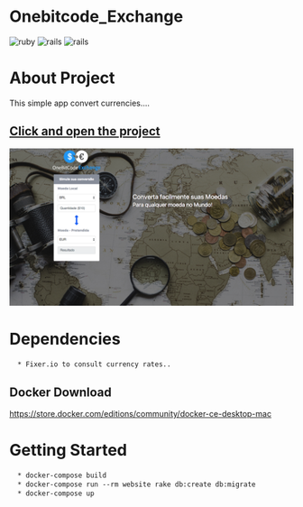 **Onebitcode_Exchange**
===================

![ruby](https://img.shields.io/badge/Ruby-2.4.1-red.svg)
![rails](https://img.shields.io/badge/Rails-5.1.0-red.svg)
![rails](https://img.shields.io/docker/automated/jrottenberg/ffmpeg.svg)

# About Project

This simple app convert currencies....

## [Click and open the project](http://onebitcode-exchange-bsb.herokuapp.com)

![Onebitcode_ Exchange](https://raw.githubusercontent.com/edsonbatista/onebitcode_exchange/master/app/assets/images/screenshot.png)


# Dependencies
```
  * Fixer.io to consult currency rates..
```
## Docker Download

 https://store.docker.com/editions/community/docker-ce-desktop-mac

# Getting Started
```
  * docker-compose build
  * docker-compose run --rm website rake db:create db:migrate
  * docker-compose up
```
